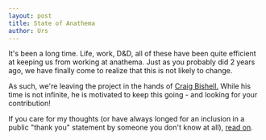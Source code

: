 ```yaml
---
layout: post
title: State of Anathema
author: Urs
---
```

<p>It's been a long time. Life, work, D&amp;D, all of these have been quite efficient at keeping us from working at anathema.
Just as you probably did 2 years ago, we have finally come to realize that this is not likely to change.</p>
<p>As such, we're leaving the project in the hands of <a href="mailto:gribble@clear.net.nz">Craig Bishell.</a> While his time is not infinite, he is motivated to keep this going - and looking for your contribution!</p>
<p>If you care for my thoughts (or have always longed for an inclusion in a public "thank you" statement by someone you don't know at all), 
<a href="http://docs.google.com/View?id=dhph52x2_775gfm36rf9">read on</a>.</p>
